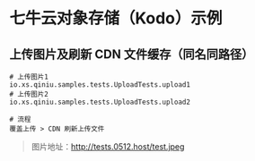 # 七牛云对象存储（Kodo）示例

## 上传图片及刷新 CDN 文件缓存（同名同路径）

```shell
# 上传图片1
io.xs.qiniu.samples.tests.UploadTests.upload1
# 上传图片2
io.xs.qiniu.samples.tests.UploadTests.upload2
```

```shell
# 流程
覆盖上传 > CDN 刷新上传文件
```

> 图片地址：http://tests.0512.host/test.jpeg